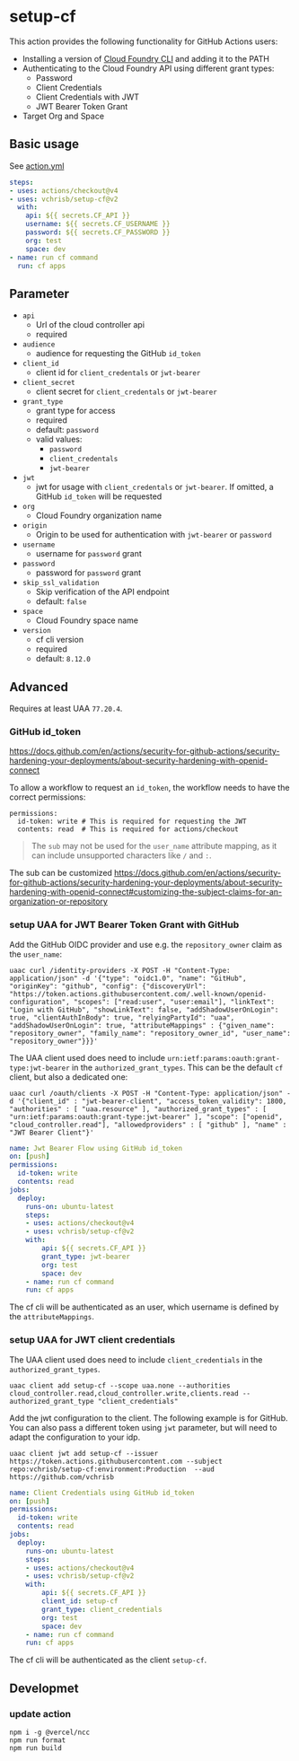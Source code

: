# setup-cf

This action provides the following functionality for GitHub Actions users:

- Installing a version of [Cloud Foundry CLI](https://github.com/cloudfoundry/cli) and adding it to the PATH
- Authenticating to the Cloud Foundry API using different grant types:
  - Password
  - Client Credentials
  - Client Credentials with JWT
  - JWT Bearer Token Grant
- Target Org and Space

## Basic usage

See [action.yml](action.yml)

```yaml
steps:
- uses: actions/checkout@v4
- uses: vchrisb/setup-cf@v2
  with:
    api: ${{ secrets.CF_API }}
    username: ${{ secrets.CF_USERNAME }}
    password: ${{ secrets.CF_PASSWORD }}
    org: test
    space: dev
- name: run cf command
  run: cf apps
```

## Parameter
* `api`
    * Url of the cloud controller api
    * required
* `audience`
    * audience for requesting the GitHub `id_token`
* `client_id`
    * client id for `client_credentals` or `jwt-bearer`
* `client_secret`
    * client secret for `client_credentals` or `jwt-bearer`
* `grant_type`
    * grant type for access
    * required
    * default: `password`
    * valid values:
        * `password`
        * `client_credentals`
        * `jwt-bearer`
* `jwt`
    * jwt for usage with `client_credentals` or `jwt-bearer`. If omitted, a GitHub `id_token` will be requested
* `org`
    * Cloud Foundry organization name
* `origin`
    * Origin to be used for authentication with `jwt-bearer` or `password`
* `username`
    * username for `password` grant
* `password`
    * password for `password` grant
* `skip_ssl_validation`
    * Skip verification of the API endpoint
    * default: `false`
* `space`
    * Cloud Foundry space name
* `version`
    * cf cli version
    * required
    * default: `8.12.0`

## Advanced

Requires at least UAA `77.20.4`.

### GitHub id_token

https://docs.github.com/en/actions/security-for-github-actions/security-hardening-your-deployments/about-security-hardening-with-openid-connect

To allow a workflow to request an `id_token`, the workflow needs to have the correct permissions:

```
permissions:
  id-token: write # This is required for requesting the JWT
  contents: read  # This is required for actions/checkout
```

> The `sub` may not be used for the `user_name` attribute mapping, as it can include unsupported characters like `/`  and `:`. 

The sub can be customized https://docs.github.com/en/actions/security-for-github-actions/security-hardening-your-deployments/about-security-hardening-with-openid-connect#customizing-the-subject-claims-for-an-organization-or-repository

### setup UAA for JWT Bearer Token Grant with GitHub

Add the GitHub OIDC provider and use e.g. the `repository_owner` claim as the `user_name`:

```
uaac curl /identity-providers -X POST -H "Content-Type: application/json" -d '{"type": "oidc1.0", "name": "GitHub", "originKey": "github", "config": {"discoveryUrl": "https://token.actions.githubusercontent.com/.well-known/openid-configuration", "scopes": ["read:user", "user:email"], "linkText": "Login with GitHub", "showLinkText": false, "addShadowUserOnLogin": true, "clientAuthInBody": true, "relyingPartyId": "uaa", "addShadowUserOnLogin": true, "attributeMappings" : {"given_name": "repository_owner", "family_name": "repository_owner_id", "user_name": "repository_owner"}}}'
```

The UAA client used does need to include `urn:ietf:params:oauth:grant-type:jwt-bearer` in the `authorized_grant_types`.
This can be the default `cf` client, but also a dedicated one:

```
uaac curl /oauth/clients -X POST -H "Content-Type: application/json" -d '{"client_id" : "jwt-bearer-client", "access_token_validity": 1800,  "authorities" : [ "uaa.resource" ], "authorized_grant_types" : [ "urn:ietf:params:oauth:grant-type:jwt-bearer" ], "scope": ["openid", "cloud_controller.read"], "allowedproviders" : [ "github" ], "name" : "JWT Bearer Client"}'
```

```yaml
name: Jwt Bearer Flow using GitHub id_token
on: [push]
permissions:
  id-token: write
  contents: read
jobs:
  deploy:
    runs-on: ubuntu-latest
    steps:
    - uses: actions/checkout@v4
    - uses: vchrisb/setup-cf@v2
    with:
        api: ${{ secrets.CF_API }}
        grant_type: jwt-bearer
        org: test
        space: dev
    - name: run cf command
    run: cf apps
```

The cf cli will be authenticated as an user, which username is defined by the `attributeMappings`.

### setup UAA for JWT client credentials

The UAA client used does need to include `client_credentials` in the `authorized_grant_types`.

```
uaac client add setup-cf --scope uaa.none --authorities cloud_controller.read,cloud_controller.write,clients.read --authorized_grant_type "client_credentials"
```

Add the jwt configuration to the client.
The following example is for GitHub. You can also pass a different token using `jwt` parameter, but will need to adapt the configuration to your idp.
```
uaac client jwt add setup-cf --issuer https://token.actions.githubusercontent.com --subject repo:vchrisb/setup-cf:environment:Production  --aud https://github.com/vchrisb
```

```yaml
name: Client Credentials using GitHub id_token
on: [push]
permissions:
  id-token: write
  contents: read
jobs:
  deploy:
    runs-on: ubuntu-latest
    steps:
    - uses: actions/checkout@v4
    - uses: vchrisb/setup-cf@v2
    with:
        api: ${{ secrets.CF_API }}
        client_id: setup-cf
        grant_type: client_credentials
        org: test
        space: dev
    - name: run cf command
    run: cf apps
```

The cf cli will be authenticated as the client `setup-cf`.

## Developmet

### update action

```
npm i -g @vercel/ncc
npm run format
npm run build
```
